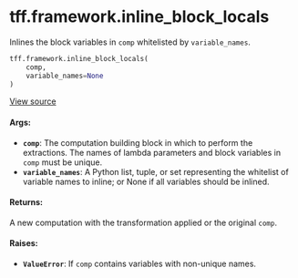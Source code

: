 <div itemscope itemtype="http://developers.google.com/ReferenceObject">
<meta itemprop="name" content="tff.framework.inline_block_locals" />
<meta itemprop="path" content="Stable" />
</div>

# tff.framework.inline_block_locals

Inlines the block variables in `comp` whitelisted by `variable_names`.

```python
tff.framework.inline_block_locals(
    comp,
    variable_names=None
)
```

<a target="_blank" href=http://github.com/tensorflow/federated/tree/master/tensorflow_federated/python/core/impl/transformations.py>View
source</a>

<!-- Placeholder for "Used in" -->

#### Args:

*   <b>`comp`</b>: The computation building block in which to perform the
    extractions. The names of lambda parameters and block variables in `comp`
    must be unique.
*   <b>`variable_names`</b>: A Python list, tuple, or set representing the
    whitelist of variable names to inline; or None if all variables should be
    inlined.

#### Returns:

A new computation with the transformation applied or the original `comp`.

#### Raises:

*   <b>`ValueError`</b>: If `comp` contains variables with non-unique names.
